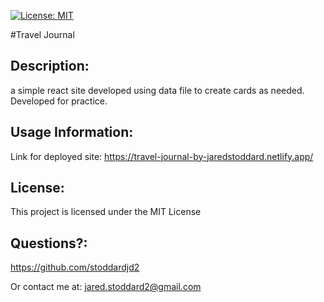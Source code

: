[![License: MIT](https://img.shields.io/badge/License-MIT-yellow.svg)](https://opensource.org/licenses/MIT)

#Travel Journal
## Description: 
a simple react site developed using data file to create cards as needed. Developed for practice.

## Usage Information: 
Link for deployed site:
https://travel-journal-by-jaredstoddard.netlify.app/

## License: 
This project is licensed under the MIT License 
## Questions?: 
https://github.com/stoddardjd2

Or contact me at: jared.stoddard2@gmail.com
